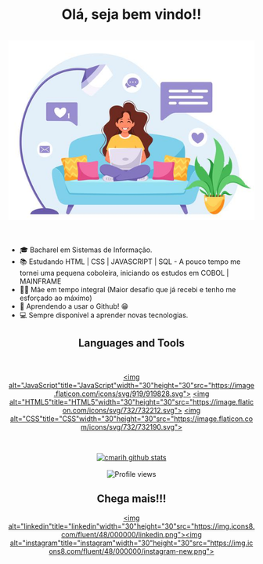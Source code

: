 <div align="center">
 
# Olá, seja bem vindo!! 
<br>
<img alt="GIF"src="https://github.com/SamanthaLuchmann/SamanthaLuchmann/blob/master/img/img_sa.jpg"/>
</div>
<br><br>
 
- :mortar_board: Bacharel em Sistemas de Informação.
- :books: Estudando HTML | CSS | JAVASCRIPT | SQL  - A pouco tempo me tornei uma pequena coboleira, iniciando os estudos em COBOL | MAINFRAME
- :family_woman_boy: Mãe em tempo integral (Maior desafio que já recebi e tenho me esforçado ao máximo)
- :eyes: Aprendendo a usar o Github! :grin:
- :computer: Sempre disponível a aprender novas tecnologias.
 
<div align="center">
 
## Languages and Tools
 
<p>
<br>

<a href="https://www.javascript.com/"><img alt="JavaScript"title="JavaScript"width="30"height="30"src="https://image.flaticon.com/icons/svg/919/919828.svg"></a>
<a href="https://developer.mozilla.org/pt-BR/docs/Web/HTML/HTML5"><img alt="HTML5"title="HTML5"width="30"height="30"src="https://image.flaticon.com/icons/svg/732/732212.svg"></a>
<a href="https://developer.mozilla.org/pt-BR/docs/Web/CSS"><img alt="CSS"title="CSS"width="30"height="30"src="https://image.flaticon.com/icons/svg/732/732190.svg"></a>
</p>
<br>

 
[![cmarih github stats](https://github-readme-stats.vercel.app/api?username=cmarih)](https://github.com/cmarih/github-readme-stats)
<br><br>
![Profile views](https://gpvc.arturio.dev/felipedoamarals)
 
## Chega mais!!!
 
<a href="https://www.linkedin.com/in/samantha-luchmann-538586168/"><img alt="linkedin"title="linkedin"width="30"height="30"src="https://img.icons8.com/fluent/48/000000/linkedin.png"></a><a href="https://www.instagram.com/samanthaluchmann/"><img alt="instagram"title="instagram"width="30"height="30"src="https://img.icons8.com/fluent/48/000000/instagram-new.png"></a>
 
</div>

